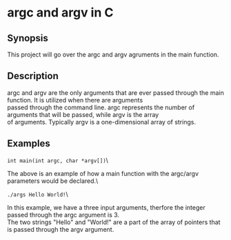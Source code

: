 # argc and argv in C
## Synopsis
This project will go over the argc and argv agruments in the main function. 
## Description
argc and argv are the only arguments that are ever passed through the main function. It is utilized when there are arguments\
passed through the command line. argc represents the number of arguments that will be passed, while argv is the array\
of arguments. Typically argv is a one-dimensional array of strings.
## Examples
`int main(int argc, char *argv[])`\

The above is an example of how a main function with the argc/argv parameters would be declared.\

`./args Hello World!`\

In this example, we have a three input arguments, therfore the integer passed through the argc argument is 3.\
The two strings "Hello" and "World!" are a part of the array of pointers that is passed through the argv argument.
